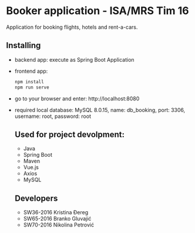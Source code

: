 # Booker application - ISA/MRS Tim 16
Application for booking flights, hotels and rent-a-cars.

## Installing
- backend app: execute as Spring Boot Application
- frontend app: 
     ```bash
    npm install
    npm run serve
    ```
- go to your browser and enter: http://localhost:8080

- required local database: 
  MySQL 8.0.15,
  name: db_booking,
  port: 3306,
  username: root,
  password: root
  
  ## Used for project devolpment:
   - Java
   - Spring Boot 
   - Maven
   - Vue.js
   - Axios
   - MySQL
  
  ## Developers
  - SW36-2016 Kristina Đereg
  - SW65-2016 Branko Gluvajić
  - SW70-2016 Nikolina Petrović
